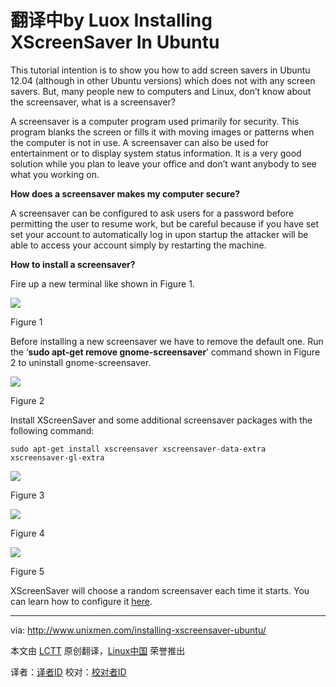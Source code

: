 翻译中by Luox Installing XScreenSaver In Ubuntu
================================================================================
This tutorial intention is to show you how to add screen savers in Ubuntu 12.04 (although in other Ubuntu versions) which does not with any screen savers. But, many people new to computers and Linux, don’t know about the screensaver, what is a screensaver?

A screensaver is a computer program used primarily for security. This program blanks the screen or fills it with moving images or patterns when the computer is not in use. A screensaver can also be used for entertainment or to display system status information. It is a very good solution while you plan to leave your office and don’t want anybody to see what you working on.

**How does a screensaver makes my computer secure?**

A screensaver can be configured to ask users for a password before permitting the user to resume work, but be careful because if you have set set your account to automatically log in upon startup the attacker will be able to access your account simply by restarting the machine.

**How to install a screensaver?**

Fire up a new terminal like shown in Figure 1.

![](http://180016988.r.cdn77.net/wp-content/uploads/2013/10/screen1.png)

Figure 1

Before installing a new screensaver we have to remove the default one. Run the ‘**sudo apt-get remove gnome-screensaver**’ command shown in Figure 2 to uninstall gnome-screensaver.

![](http://180016988.r.cdn77.net/wp-content/uploads/2013/10/screen4.png)

Figure 2

Install XScreenSaver and some additional screensaver packages with the following command:

    sudo apt-get install xscreensaver xscreensaver-data-extra xscreensaver-gl-extra

![](http://180016988.r.cdn77.net/wp-content/uploads/2013/10/screen6.png)

Figure 3

![](http://180016988.r.cdn77.net/wp-content/uploads/2013/10/screen7.png)

Figure 4

![](http://180016988.r.cdn77.net/wp-content/uploads/2013/10/screen9.png)

Figure 5

XScreenSaver will choose a random screensaver each time it starts. You can learn how to configure it [here][1].

--------------------------------------------------------------------------------

via: http://www.unixmen.com/installing-xscreensaver-ubuntu/

本文由 [LCTT](https://github.com/LCTT/TranslateProject) 原创翻译，[Linux中国](http://linux.cn/) 荣誉推出

译者：[译者ID](https://github.com/译者ID) 校对：[校对者ID](https://github.com/校对者ID)

[1]:http://www.jwz.org/xscreensaver/faq.html
